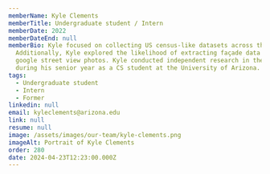 ```yaml
---
memberName: Kyle Clements
memberTitle: Undergraduate student / Intern
memberDate: 2022
memberDateEnd: null
memberBio: Kyle focused on collecting US census-like datasets across the globe.
  Additionally, Kyle explored the likelihood of extracting façade data from
  google street view photos. Kyle conducted independent research in the lab
  during his senior year as a CS student at the University of Arizona.
tags:
  - Undergraduate student
  - Intern
  - Former
linkedin: null
email: kyleclements@arizona.edu
link: null
resume: null
image: /assets/images/our-team/kyle-clements.png
imageAlt: Portrait of Kyle Clements
order: 280
date: 2024-04-23T12:23:00.000Z
---
```

